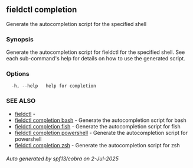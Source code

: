 ## fieldctl completion

Generate the autocompletion script for the specified shell

### Synopsis

Generate the autocompletion script for fieldctl for the specified shell.
See each sub-command's help for details on how to use the generated script.


### Options

```
  -h, --help   help for completion
```

### SEE ALSO

* [fieldctl](fieldctl.md)	 - 
* [fieldctl completion bash](fieldctl_completion_bash.md)	 - Generate the autocompletion script for bash
* [fieldctl completion fish](fieldctl_completion_fish.md)	 - Generate the autocompletion script for fish
* [fieldctl completion powershell](fieldctl_completion_powershell.md)	 - Generate the autocompletion script for powershell
* [fieldctl completion zsh](fieldctl_completion_zsh.md)	 - Generate the autocompletion script for zsh

###### Auto generated by spf13/cobra on 2-Jul-2025
